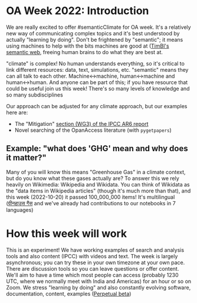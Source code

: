 # OA Week 2022: Introduction

We are really excited to offer #semanticClimate for OA week. It's a relatively new way of communicating complex topics and 
it's best understood by actually "learning by doing". Don't be frightened by "semantic"; it means using machines to help
with the bits machines are good at ([TimBl's semantic web](https://en.wikipedia.org/wiki/Semantic_Web), freeing human brains to do what they are best at. 

"climate" is complex! No human understands everything, so it's critical to link different resources: data, text, simulations, etc. "semantic" means they can all talk to each other. Machine<->machine, human<->machine and human<->human. And anyone can be part of this; if you have resource that could be useful  join us this week! There's so many levels of knowledge and so many subdisciplines

Our approach can be adjusted for any climate approach, but our examples here are:
* The "Mitigation" [section (WG3) of the IPCC AR6 report](https://www.ipcc.ch/report/ar6/wg3/)
* Novel searching of the OpanAccess literature (with `pygetpapers`)

## Example: "what does 'GHG' mean and why does it matter?"
 
Many of you will know this means "Greenhouse Gas" in a climate context, but do you know what these gases actually are? 
To answer this we rely heavily on Wikimedia: Wikipedia and Wikidata. You can think of Wikidata as the "data items in Wikipedia articles" (though it's much more than that), and this week (2022-10-20) it passed 100_000_000 items! It's multilingual ([ग्रीनहाउस गैस](https://hi.wikipedia.org/wiki/%E0%A4%97%E0%A5%8D%E0%A4%B0%E0%A5%80%E0%A4%A8%E0%A4%B9%E0%A4%BE%E0%A4%89%E0%A4%B8_%E0%A4%97%E0%A5%88%E0%A4%B8) and we've already had contributions to our notebooks in 7 languages)

# How this week will work

This is an experiment! We have working examples of search and analysis tools and also content (IPCC) with videos and text. The week is largely asynchronous; you can try these in your own timezone at your own pace. There are discussion tools so you can leave questions or offer content. We'll aim to have a time which most people can access (probably 1230 UTC, where we normally meet with India and Americas) for an hour or so on Zoom. We stress "learning by doing" and also constantly evolving software, documentation, content, examples ([Perpetual beta](https://en.wikipedia.org/wiki/Perpetual_beta)) 

